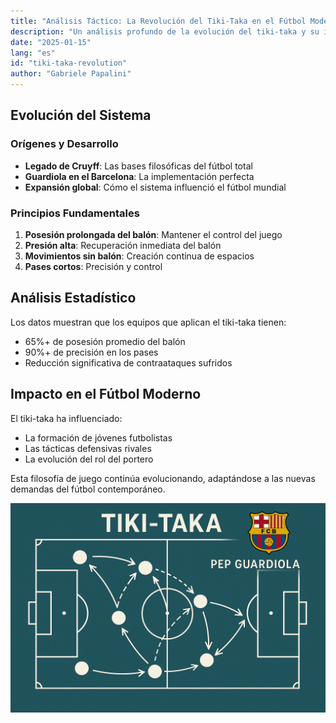 ```yaml
---
title: "Análisis Táctico: La Revolución del Tiki-Taka en el Fútbol Moderno"
description: "Un análisis profundo de la evolución del tiki-taka y su impacto en el fútbol contemporáneo"
date: "2025-01-15"
lang: "es"
id: "tiki-taka-revolution"
author: "Gabriele Papalini"
---
```


## Evolución del Sistema

### Orígenes y Desarrollo
- **Legado de Cruyff**: Las bases filosóficas del fútbol total
- **Guardiola en el Barcelona**: La implementación perfecta
- **Expansión global**: Cómo el sistema influenció el fútbol mundial

### Principios Fundamentales
1. **Posesión prolongada del balón**: Mantener el control del juego
2. **Presión alta**: Recuperación inmediata del balón
3. **Movimientos sin balón**: Creación continua de espacios
4. **Pases cortos**: Precisión y control

## Análisis Estadístico

Los datos muestran que los equipos que aplican el tiki-taka tienen:
- 65%+ de posesión promedio del balón
- 90%+ de precisión en los pases
- Reducción significativa de contraataques sufridos

## Impacto en el Fútbol Moderno

El tiki-taka ha influenciado:
- La formación de jóvenes futbolistas
- Las tácticas defensivas rivales
- La evolución del rol del portero

Esta filosofía de juego continúa evolucionando, adaptándose a las nuevas demandas del fútbol contemporáneo.

![Tiki Taka example](../../../assets/tiki-taka-revolution/example.png)